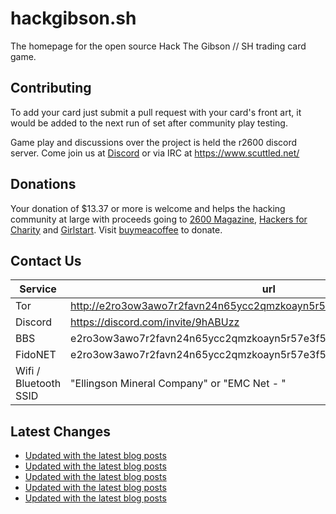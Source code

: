 # hackgibson.sh
The homepage for the open source Hack The Gibson // SH trading card game.


## Contributing

To add your card just submit a pull request with your card's front art, it would be added to the next run of set after community play testing.

Game play and discussions over the project is held the r2600 discord server. Come join us at [Discord](https://discord.com/invite/9hABUzz) or via IRC at https://www.scuttled.net/


## Donations

Your donation of $13.37 or more is welcome and helps the hacking community at large with proceeds going to [2600 Magazine](https://2600.com/), [Hackers for Charity](https://hackersforcharity.org) and [Girlstart](https://girlstart.org).  Visit [buymeacoffee](https://www.buymeacoffee.com/hackgibson.sh) to donate.


## Contact Us

Service | url
-|-
Tor | http://e2ro3ow3awo7r2favn24n65ycc2qmzkoayn5r57e3f56nvjwdcgg32ad.onion
Discord | https://discord.com/invite/9hABUzz
BBS | e2ro3ow3awo7r2favn24n65ycc2qmzkoayn5r57e3f56nvjwdcgg32ad.onion:23
FidoNET | e2ro3ow3awo7r2favn24n65ycc2qmzkoayn5r57e3f56nvjwdcgg32ad.onion:24554
Wifi / Bluetooth SSID | "Ellingson Mineral Company" or "EMC Net - <fidonet address>"

## Latest Changes
<!-- BLOG-POST-LIST:START -->
- [Updated with the latest blog posts](https://github.com/DFW2600/hackgibson.sh/commit/9e8b2afb910d86c7c63845aeedaf2398ec36705c)
- [Updated with the latest blog posts](https://github.com/DFW2600/hackgibson.sh/commit/0923a10378607d918f562296ee4b7e8ac5fba134)
- [Updated with the latest blog posts](https://github.com/DFW2600/hackgibson.sh/commit/4b336d7b0d2ca385cfb222294a3581ee4d9fcc81)
- [Updated with the latest blog posts](https://github.com/DFW2600/hackgibson.sh/commit/1b086d35966a6a4efbb8115fd5068039cf1b7e79)
- [Updated with the latest blog posts](https://github.com/DFW2600/hackgibson.sh/commit/445fba702e9d4a534bef587725e741bff3b1a18d)
<!-- BLOG-POST-LIST:END -->
